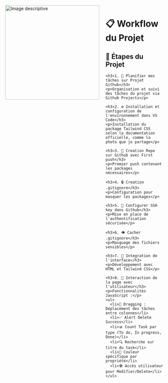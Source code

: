 <div style="display: flex; align-items: flex-start;">
  <img src="chemin/vers/votre/image.png" alt="Image descriptive" style="width: 300px; margin-right: 20px;">
  <div>
    <h1>📋 Workflow du Projet</h1>
    <h2>📝 Étapes du Projet</h2>

    <h3>1. 🎯 Planifier mes tâches sur Projet Github</h3>
    <p>Organisation et suivi des tâches du projet via Github Projects</p>

    <h3>2. ⚙️ Installation et configuration de l'environnement dans VS Code</h3>
    <p>Installation du package Tailwind CSS selon la documentation officielle, comme la photo que je partage</p>

    <h3>3. 📁 Creation Repo sur Github avec First push</h3>
    <p>Premier push contenant les packages nécessaires</p>

    <h3>4. 🔒 Creation .gitignore</h3>
    <p>Configuration pour masquer les packages</p>

    <h3>5. 🔑 Configurer SSH key dans Github</h3>
    <p>Mise en place de l'authentification sécurisée</p>

    <h3>6. 👁️ Cacher .gitignore</h3>
    <p>Masquage des fichiers sensibles</p>

    <h3>7. 🎨 Integration de l'interface</h3>
    <p>Développement avec HTML et Tailwind CSS</p>

    <h3>8. 🔄 Interaction de la page avec l'utilisateur</h3>
    <p>Fonctionnalités JavaScript :</p>
    <ul>
      <li>🔄 Dragging : Déplacement des tâches entre colonnes</li>
      <li>✅ Alert Delete Success</li>
      <li>📊 Count Task par type (To do, In progress, Done)</li>
      <li>🔍 Recherche sur titre du task</li>
      <li>🎨 Couleur spécifique par propriété</li>
      <li>🛠️ Accès utilisateur pour Modifier/Delete</li>
    </ul>
  </div>
</div>
